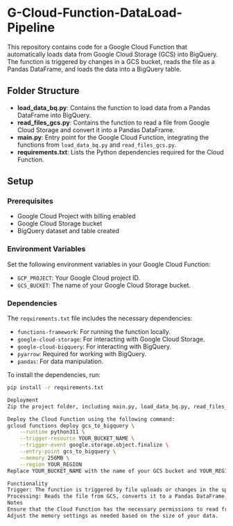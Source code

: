 # G-Cloud-Function-DataLoad-Pipeline

This repository contains code for a Google Cloud Function that automatically loads data from Google Cloud Storage (GCS) into BigQuery. The function is triggered by changes in a GCS bucket, reads the file as a Pandas DataFrame, and loads the data into a BigQuery table.

## Folder Structure

- **load_data_bq.py**: Contains the function to load data from a Pandas DataFrame into BigQuery.
- **read_files_gcs.py**: Contains the function to read a file from Google Cloud Storage and convert it into a Pandas DataFrame.
- **main.py**: Entry point for the Google Cloud Function, integrating the functions from `load_data_bq.py` and `read_files_gcs.py`.
- **requirements.txt**: Lists the Python dependencies required for the Cloud Function.

## Setup

### Prerequisites

- Google Cloud Project with billing enabled
- Google Cloud Storage bucket
- BigQuery dataset and table created

### Environment Variables

Set the following environment variables in your Google Cloud Function:
- `GCP_PROJECT`: Your Google Cloud project ID.
- `GCS_BUCKET`: The name of your Google Cloud Storage bucket.

### Dependencies

The `requirements.txt` file includes the necessary dependencies:
- `functions-framework`: For running the function locally.
- `google-cloud-storage`: For interacting with Google Cloud Storage.
- `google-cloud-bigquery`: For interacting with BigQuery.
- `pyarrow`: Required for working with BigQuery.
- `pandas`: For data manipulation.

To install the dependencies, run:

```sh
pip install -r requirements.txt

Deployment
Zip the project folder, including main.py, load_data_bq.py, read_files_gcs.py, and requirements.txt.

Deploy the Cloud Function using the following command:
gcloud functions deploy gcs_to_bigquery \
    --runtime python311 \
    --trigger-resource YOUR_BUCKET_NAME \
    --trigger-event google.storage.object.finalize \
    --entry-point gcs_to_bigquery \
    --memory 256MB \
    --region YOUR_REGION
Replace YOUR_BUCKET_NAME with the name of your GCS bucket and YOUR_REGION with the appropriate region for your function.

Functionality
Trigger: The function is triggered by file uploads or changes in the specified GCS bucket.
Processing: Reads the file from GCS, converts it to a Pandas DataFrame, and loads it into the specified BigQuery table.
Notes
Ensure that the Cloud Function has the necessary permissions to read from GCS and write to BigQuery.
Adjust the memory settings as needed based on the size of your data.
